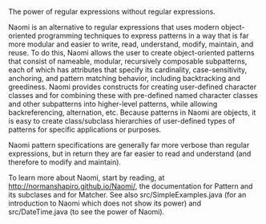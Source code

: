 The power of regular expressions without regular expressions.

Naomi is an alternative to regular expressions that uses modern object-oriented
programming techniques to express patterns in a way that is far more modular and
easier to write, read, understand, modify, maintain, and reuse. To do this, Naomi
allows the user to create object-oriented patterns that consist of nameable,
modular, recursively composable subpatterns, each of which has attributes that
specify its cardinality, case-sensitivity, anchoring, and pattern matching
behavior, including backtracking and greediness. Naomi provides constructs for
creating user-defined character classes and for combining these with pre-defined
named character classes and other subpatterns into higher-level patterns, while
allowing backreferencing, alternation, etc. Because patterns in Naomi are
objects, it is easy to create class/subclass hierarchies of user-defined types of
patterns for specific applications or purposes.

Naomi pattern specifications are generally far more verbose than regular
expressions, but in return they are far easier to read and understand (and
therefore to modify and maintain).

To learn more about Naomi, start by reading, at
http://normanshapiro.github.io/Naomi/, the documentation for Pattern and its
subclases and for Matcher. See also src/SimpleExamples.java (for an introduction
to Naomi which does not show its power) and src/DateTime.java (to see the power
of Naomi).

